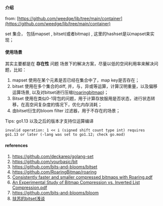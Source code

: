 #### 介绍

from: [https://github.com/weedge/lib/tree/main/container](https://github.com/weedge/lib/tree/main/container)

set 集合， 包括mapset ,  bitset(或者bitmap) ,  这里的hashset是以mapset来实现； 

#### 使用场景

其实主要都是在 **存在性** 问题 场景下的解决方案，尽量以低的空间利用率来解决问题，比如：

1. mapset 使用在某个元素是否已经在集合中了，map key是否存在；
2. bitset 使用在多个集合的diff, 并，与，异或等运算，计算汉明重量，以及偏移运算场景, 以及对bitset进行压缩([roaringbitmap](http://roaringbitmap.org/))；
2. Bitset 使用在类似0-1背包的问题，用于计算存放服用是否状态，进行状态转移，在高空间复杂度的情况下，优化内存消耗；
3. 由bitset衍生的bloom filter  过滤器，用于不存在的场景；

Tips: go1.13 以及之后的版本才支持位运算编译

```golang
invalid operation: 1 << i (signed shift count type int) requires go1.13 or later (-lang was set to go1.12; check go.mod)
```



#### references

1. https://github.com/deckarep/golang-set
2. https://github.com/yourbasic/bit
2. https://github.com/bits-and-blooms/bitset
2. https://github.com/RoaringBitmap/roaring
2. [Consistently faster and smaller compressed bitmaps with Roaring.pdf](https://arxiv.org/pdf/1603.06549.pdf)
2. [An Experimental Study of Bitmap Compression vs. Inverted List Compression.pdf](https://w6113.github.io/files/papers/sidm338-wangA.pdf)
2. https://github.com/bits-and-blooms/bloom
2. [扶苏的bitset浅谈](https://www.cnblogs.com/yifusuyi/p/10072729.html)

